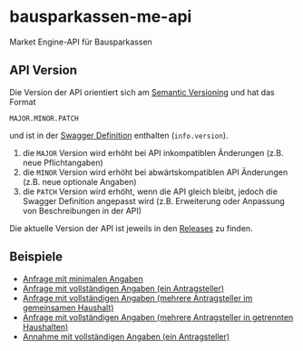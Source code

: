 # bausparkassen-me-api
Market Engine-API für Bausparkassen

## API Version

Die Version der API orientiert sich am [Semantic Versioning](https://semver.org/) und hat das Format

`MAJOR.MINOR.PATCH`

und ist in der [Swagger Definition](https://github.com/europace-privatkredit/bausparkassen-me-api/blob/master/swagger.yml) enthalten (`info.version`).

1. die `MAJOR` Version wird erhöht bei API inkompatiblen Änderungen (z.B. neue Pflichtangaben)
2. die `MINOR` Version wird erhöht bei abwärtskompatiblen API Änderungen (z.B. neue optionale Angaben)
3. die `PATCH` Version wird erhöht, wenn die API gleich bleibt, jedoch die Swagger Definition angepasst wird (z.B. Erweiterung oder Anpassung von Beschreibungen in der API)

Die aktuelle Version der API ist jeweils in den [Releases](https://github.com/europace-privatkredit/bausparkassen-me-api/releases) zu finden.

## Beispiele

* [Anfrage mit minimalen Angaben](beispiele.md#anfrage-mit-minimales-angaben)
* [Anfrage mit vollständigen Angaben (ein Antragsteller)](beispiele.md#anfrage-mit-vollständigen-angaben-ein-antragsteller)
* [Anfrage mit vollständigen Angaben (mehrere Antragsteller im gemeinsamen Haushalt)](beispiele.md#anfrage-mit-vollständigen-angaben-mehrere-antragsteller-im-gemeinsamen-haushalt)
* [Anfrage mit vollständigen Angaben (mehrere Antragsteller in getrennten Haushalten)](beispiele.md#anfrage-mit-vollständigen-angebot-mehrere-antragsteller-in-getrennten-haushalten)
* [Annahme mit vollständigen Angaben (ein Antragsteller)](beispiele.md#annahme-mit-vollständigen-angaben-ein-antragsteller)